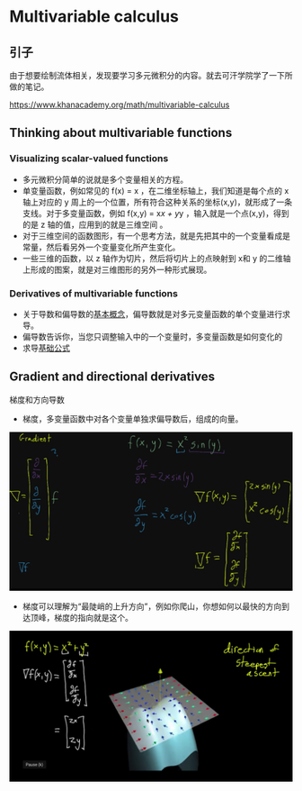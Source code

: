# Multivariable calculus

## 引子
由于想要绘制流体相关，发现要学习多元微积分的内容。就去可汗学院学了一下所做的笔记。

https://www.khanacademy.org/math/multivariable-calculus

## Thinking about multivariable functions
### Visualizing scalar-valued functions
- 多元微积分简单的说就是多个变量相关的方程。
- 单变量函数，例如常见的 f(x) = x ，在二维坐标轴上，我们知道是每个点的 x 轴上对应的 y 周上的一个位置，所有符合这种关系的坐标(x,y)，就形成了一条支线。对于多变量函数，例如 f(x,y) = x*x + y*y ，输入就是一个点(x,y)，得到的是 z 轴的值，应用到的就是三维空间 。
- 对于三维空间的函数图形，有一个思考方法，就是先把其中的一个变量看成是常量，然后看另外一个变量变化所产生变化。
- 一些三维的函数，以 z 轴作为切片，然后将切片上的点映射到 x和 y 的二维轴上形成的图案，就是对三维图形的另外一种形式展现。


### Derivatives of multivariable functions
- 关于导数和偏导数的[基本概念][url-1]，偏导数就是对多元变量函数的单个变量进行求导。
- 偏导数告诉你，当您只调整输入中的一个变量时，多变量函数是如何变化的
- 求导[基础公式][url-2]

## Gradient and directional derivatives
梯度和方向导数
- 梯度，多变量函数中对各个变量单独求偏导数后，组成的向量。

![gradient][url-local-1]

- 梯度可以理解为“最陡峭的上升方向”，例如你爬山，你想如何以最快的方向到达顶峰，梯度的指向就是这个。

![gradient2][url-local-2]

[url-1]: https://zhuanlan.zhihu.com/p/321425509
[url-2]: https://www.cnblogs.com/masterchd/p/14082162.html

[url-local-1]:../images/n1/1.png
[url-local-2]:../images/n1/2.png

